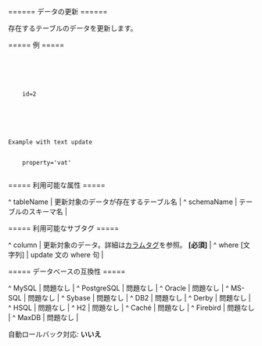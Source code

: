 ====== データの更新 ======

存在するテーブルのデータを更新します。



===== 例 =====

<code xml>
<update tableName="People">
    <column name="firstname" value="Fred"/>
    <column name="lastname" value="Johnson"/>
    <column name="username" value="fjohnson"/>
    <where>id=2</where>
</update>
</code>

<code xml>
<update tableName="People">
    <column name="downsized" valueBoolean="true"/>
</update>
</code>

<code xml>
<comment>Example with text update</comment>
<update tableName="ProductSettings">
    <column name="property" value="vatCategory"/>
    <where>property='vat'</where>
</update>
</code>

===== 利用可能な属性 =====

^ tableName  | 更新対象のデータが存在するテーブル名  | 
^ schemaName  | テーブルのスキーマ名  | 


===== 利用可能なサブタグ =====

^ column  | 更新対象のデータ。詳細は[カラムタグ](column)を参照。  **[必須]**  |
^ where [文字列]  | update 文の where 句 | 


===== データベースの互換性 =====

^ MySQL  | 問題なし  | 
^ PostgreSQL  | 問題なし  | 
^ Oracle  | 問題なし  | 
^ MS-SQL  | 問題なし  | 
^ Sybase  | 問題なし  | 
^ DB2  | 問題なし  | 
^ Derby  | 問題なし  | 
^ HSQL  | 問題なし  | 
^ H2  | 問題なし  | 
^ Caché  | 問題なし  | 
^ Firebird  | 問題なし  | 
^ MaxDB  | 問題なし  | 

自動ロールバック対応: **いいえ**